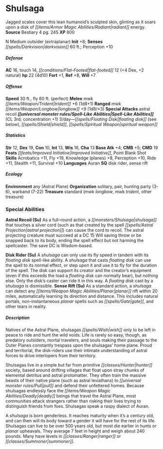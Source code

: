 ﻿---
cssclass: [monsters]
title1: Shulsaga
desc_short: Jagged scales cover this lean humanoid's sculpted skin, glinting as it
  soars upon a disk of radiant energy.
title2: Shulsaga
CR: 3
sources:
- name: Bestiary 4
  page: 245
  link: http://paizo.com/products/btpy91ds?Pathfinder-Roleplaying-Game-Bestiary-4
XP: 800
alignment: N
size: Medium
type: outsider
subtypes:
- extraplanar
initiative:
  bonus: 8
senses:
  darkvision: 60
AC:
  AC: 16
  touch: 14
  flat_footed: 12
  components:
    dex: 4
    natural: 2
HP:
  HP: 22
  long: 4d10
saves:
  fort: 1
  ref: 8
  will: 7
speeds:
  base: 30
  fly: 60
  fly_maneuverability: perfect
attacks:
  melee:
  - - text: mwk trident +6 (1d8+1)
      entries:
      - - damage: 1d8+1
      attack: mwk trident
      bonus:
      - 6
  ranged:
  - - text: mwk longbow +9 (1d8/×3)
      entries:
      - - damage: 1d8
          crit_multiplier: 3
      attack: mwk longbow
      bonus:
      - 9
  special:
  - astral recoil
spell_like_abilities:
  entries:
  - name: floating disk
    source: default
    freq: 3/day
    other: see below
  - name: shield
    source: default
    freq: 3/day
  - name: spiritual weapon
    source: default
    freq: 3/day
  sources:
  - name: default
    CL: 3
    concentration: 1
ability_scores:
  STR: 12
  DEX: 19
  CON: 10
  INT: 13
  WIS: 16
  CHA: 13
BAB: 4
CMB: 5
CMD: 19
feats:
- name: Improved Initiative
- name: Point Blank Shot
skills:
  Acrobatics: 11
  Fly: 19
  Knowledge (planes): 8
  Perception: 10
  Ride: 11
  Stealth: 11
  Survival: 10
languages:
- Auran
special_qualities:
- disk rider
- sense rift
ecology:
  environment: any (Astral Plane)
  organization: solitary, pair, hunting party (3-6), warband (7-22)
  treasure_type: standard
  treasure:
  - mwk longbow
  - mwk trident
  - other treasure
special_abilities:
  Astral Recoil (Su): As a full-round action, a shulsaga that touches a silver cord
    (such as that created by the spell astral projection) can cause the cord to recoil.
    The astral projecting creature must succeed at a DC 15 Will saving throw or be
    snapped back to its body, ending the spell effect but not harming the spellcaster.
    The save DC is Wisdom-based.
  Disk Rider (Su): A shulsaga can only use its fly speed in tandem with its floating
    disk spell-like ability. A shulsaga that casts floating disk can use the spell
    to its normal effect, or step upon it and use it to fly for the duration of the
    spell. The disk can support its creator and the creator's equipment (even if this
    exceeds the load a floating disk can normally bear), but nothing else. Only the
    disk's caster can ride it in this way. A floating disk cast by a shulsaga is dismissible.
  Sense Rift (Su): As a standard action, a shulsaga can detect any planar rift within
    20 miles, automatically learning its direction and distance. This includes natural
    portals, non-instantaneous planar spells such as gate, and other tears in reality.
desc_long: |-
  Natives of the Astral Plane, shulsagas wish only to be left in peace to ride and hunt the wild voids. Life is rarely so easy, though, as predatory outsiders, mortal travelers, and souls making their passage to the Outer Planes constantly trespass upon the shulsagas' home plane. Proud and territorial, the disk-riders use their intimate understanding of astral forces to drive interlopers from their territory.

  Shulsagas live in a simple but far from primitive hunter society, based around drifting villages that float upon stray chunks of elemental detritus and astral protomatter. They often train the massive beasts of their native plane (such as astral leviathans) to pull and defend their unfettered homes. Because shulsagas endlessly face the deadly beings that travel the Astral Plane, most communities attack strangers rather than risking their lives trying to distinguish friends from foes. Shulsagas speak a raspy dialect of Auran.

  A shulsaga is born genderless. It reaches maturity when it's a century old, and can then will its body toward a gender it will have for the rest of its life. Shulsagas can live to be over 500 years old, but most die earlier in hunts or planar upheavals. They average 7 feet in height and weigh about 240 pounds. Many have levels in ranger or summoner.

---

# Shulsaga
Jagged scales cover this lean humanoid’s sculpted skin, glinting as it soars upon a disk of _[[items/Armor Magic Abilities/Radiant|radiant]]_ energy.
**Source** Bestiary 4 pg. 245
**XP** 800

N Medium outsider (extraplanar)
**Init** +8; **Senses** _[[spells/Darkvision|darkvision]]_ 60 ft.; Perception +10

##### Defense

**AC** 16, touch 14, _[[conditions/Flat-Footed|flat-footed]]_ 12 (+4 Dex, +2 natural)
**hp** 22 (4d10)
**Fort** +1, **Ref** +8, **Will** +7

##### Offense
**Speed** 30 ft., fly 60 ft. (perfect)
**Melee** mwk _[[items/Weapon/Trident|trident]]_ +6 (1d8+1)
**Ranged** mwk _[[items/Weapon/Longbow|longbow]]_ +9 (1d8/×3)
**Special Attacks** astral recoil
**_[[universal monster rules/Spell-Like Abilities|Spell-Like Abilities]]_** (CL 3rd; concentration +1)
3/day—_[[spells/Floating Disk|floating disk]]_ (see below), _[[spells/Shield|shield]]_, _[[spells/Spiritual Weapon|spiritual weapon]]_

##### Statistics
**Str** 12, **Dex** 19, **Con** 10, **Int** 13, **Wis** 16, **Cha** 13
**Base Atk** +4; **CMB** +5; **CMD** 19
**Feats** _[[feats/Improved Initiative|Improved Initiative]]_, Point Blank Shot
**Skills** Acrobatics +11, Fly +19, Knowledge (planes) +8, Perception +10, Ride +11, Stealth +11, Survival +10
**Languages** Auran
**SQ** disk rider, sense rift

##### Ecology

**Environment** any (Astral Plane)
**Organization** solitary, pair, hunting party (3-6), warband (7-22)
**Treasure** standard (mwk _longbow_, mwk _trident_, other treasure)

### Special Abilities

**Astral Recoil (Su)** As a full-round action, a _[[monsters/Shulsaga|shulsaga]]_ that touches a silver cord (such as that created by the spell _[[spells/Astral Projection|astral projection]]_) can cause the cord to recoil. The astral projecting creature must succeed at a DC 15 Will saving throw or be snapped back to its body, ending the spell effect but not harming the spellcaster. The save DC is Wisdom-based.

**Disk Rider (Su)** A _shulsaga_ can only use its fly speed in tandem with its _floating disk_ spell-like ability. A _shulsaga_ that casts _floating disk_ can use the spell to its normal effect, or step upon it and use it to fly for the duration of the spell. The disk can support its creator and the creator’s equipment (even if this exceeds the load a _floating disk_ can normally bear), but nothing else. Only the disk’s caster can ride it in this way. A _floating disk_ cast by a _shulsaga_ is dismissible.
**Sense Rift (Su)** As a standard action, a _shulsaga_ can detect any _[[items/Weapon Magic Abilities/Planar|planar]]_ rift within 20 miles, automatically learning its direction and distance. This includes natural portals, non-instantaneous _planar_ spells such as _[[spells/Gate|gate]]_, and other tears in reality.

##### Description

Natives of the Astral Plane, shulsagas _[[spells/Wish|wish]]_ only to be left in peace to ride and hunt the wild voids. Life is rarely so easy, though, as predatory outsiders, mortal travelers, and souls making their passage to the Outer Planes constantly trespass upon the shulsagas’ home plane. Proud and territorial, the disk-riders use their intimate understanding of astral forces to drive interlopers from their territory.

Shulsagas live in a simple but far from primitive _[[classes/Hunter|hunter]]_ society, based around drifting villages that float upon stray chunks of elemental detritus and astral protomatter. They often train the massive beasts of their native plane (such as astral leviathans) to _[[universal monster rules/Pull|pull]]_ and defend their unfettered homes. Because shulsagas endlessly face the _[[items/Weapon Magic Abilities/Deadly|deadly]]_ beings that travel the Astral Plane, most communities attack strangers rather than risking their lives trying to distinguish friends from foes. Shulsagas speak a raspy dialect of Auran.

A _shulsaga_ is born genderless. It reaches maturity when it’s a century old, and can then will its body toward a gender it will have for the rest of its life. Shulsagas can live to be over 500 years old, but most die earlier in hunts or _planar_ upheavals. They average 7 feet in height and weigh about 240 pounds. Many have levels in _[[classes/Ranger|ranger]]_ or _[[classes/Summoner|summoner]]_.